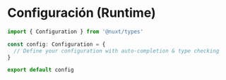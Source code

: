 # Configuración (Runtime)

```ts
import { Configuration } from '@nuxt/types'

const config: Configuration = {
  // Define your configuration with auto-completion & type checking
}

export default config
```

